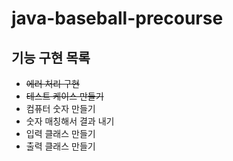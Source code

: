# java-baseball-precourse
## 기능 구현 목록
- ~~에러 처리 구현~~
- ~~테스트 케이스 만들기~~
- 컴퓨터 숫자 만들기
- 숫자 매칭해서 결과 내기
- 입력 클래스 만들기
- 출력 클래스 만들기